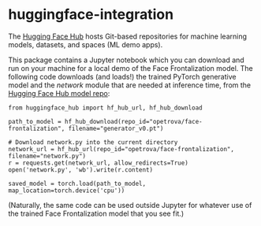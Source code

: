 # huggingface-integration

The [Hugging Face Hub](https://huggingface.co/docs/hub/main) hosts Git-based repositories for machine learning models, datasets, and spaces (ML demo apps).

This package contains a Jupyter notebook which you can download and run on your machine for a local demo of the Face Frontalization model. The following code downloads (and loads!) the trained PyTorch generative model and the *network* module that are needed at inference time, from the [Hugging Face Hub model repo](https://huggingface.co/opetrova/face-frontalization):

```
from huggingface_hub import hf_hub_url, hf_hub_download

path_to_model = hf_hub_download(repo_id="opetrova/face-frontalization", filename="generator_v0.pt")

# Download network.py into the current directory
network_url = hf_hub_url(repo_id="opetrova/face-frontalization", filename="network.py")
r = requests.get(network_url, allow_redirects=True)
open('network.py', 'wb').write(r.content)

saved_model = torch.load(path_to_model, map_location=torch.device('cpu'))

```

(Naturally, the same code can be used outside Jupyter for whatever use of the trained Face Frontalization model that you see fit.)
